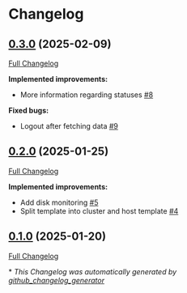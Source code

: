 # Changelog

## [0.3.0](https://github.com/ObjectFirstCommunity/objectfirstcommunity-zabbix/tree/0.3.0) (2025-02-09)

[Full Changelog](https://github.com/ObjectFirstCommunity/objectfirstcommunity-zabbix/compare/0.2.0...0.3.0)

**Implemented improvements:**

- More information regarding statuses [\#8](https://github.com/ObjectFirstCommunity/objectfirstcommunity-zabbix/issues/8)

**Fixed bugs:**

- Logout after fetching data [\#9](https://github.com/ObjectFirstCommunity/objectfirstcommunity-zabbix/issues/9)

## [0.2.0](https://github.com/ObjectFirstCommunity/objectfirstcommunity-zabbix/tree/0.2.0) (2025-01-25)

[Full Changelog](https://github.com/ObjectFirstCommunity/objectfirstcommunity-zabbix/compare/0.1.0...0.2.0)

**Implemented improvements:**

- Add disk monitoring [\#5](https://github.com/ObjectFirstCommunity/objectfirstcommunity-zabbix/issues/5)
- Split template into cluster and host template [\#4](https://github.com/ObjectFirstCommunity/objectfirstcommunity-zabbix/issues/4)

## [0.1.0](https://github.com/ObjectFirstCommunity/objectfirstcommunity-zabbix/tree/0.1.0) (2025-01-20)

[Full Changelog](https://github.com/ObjectFirstCommunity/objectfirstcommunity-zabbix/compare/64c17d8f9153de61cdadebea1a9cd0a49209cb0a...0.1.0)



\* *This Changelog was automatically generated by [github_changelog_generator](https://github.com/github-changelog-generator/github-changelog-generator)*
